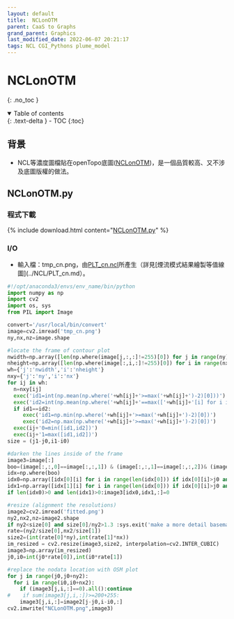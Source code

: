 ```yaml
---
layout: default
title:  NCLonOTM
parent: CaaS to Graphs
grand_parent: Graphics
last_modified_date: 2022-06-07 20:21:17
tags: NCL CGI_Pythons plume_model
---
```


# NCLonOTM

{: .no_toc }

<details open markdown="block">
  <summary>
    Table of contents
  </summary>
  {: .text-delta }
- TOC
{:toc}
</details>

## 背景

- NCL等濃度圖檔貼在openTopo底圖([NCLonOTM][1])，是一個品質較高、又不涉及底圖版權的做法。

## NCLonOTM.py

### 程式下載

{% include download.html content="[NCLonOTM.py][1]" %}

### I/O

- 輸入檔：tmp_cn.png，由[PLT_cn.ncl](https://github.com/sinotec2/Focus-on-Air-Quality/blob/main/utilities/Graphics/CaaS/PLT_cn.ncl)所產生（詳見[煙流模式結果繪製等值線圖](../NCL/PLT_cn.md）。

```python
#!/opt/anaconda3/envs/env_name/bin/python
import numpy as np
import cv2
import os, sys
from PIL import Image

convert='/usr/local/bin/convert'
image=cv2.imread('tmp_cn.png')
ny,nx,nz=image.shape

#locate the frame of contour plot
nwidth=np.array([len(np.where(image[j,:,:]!=255)[0]) for j in range(ny)])
nheight=np.array([len(np.where(image[:,i,:]!=255)[0]) for i in range(nx)])
wh={'j':'nwidth','i':'nheight'}
nxy={'j':'ny','i':'nx'}
for ij in wh:
  n=nxy[ij]
  exec('id1=int(np.mean(np.where('+wh[ij]+'>=max('+wh[ij]+')-2)[0]))')
  exec('id2=int(np.mean(np.where('+wh[ij]+'==max(['+wh[ij]+'[i] for i in range('+n+') if abs(i-id1) > 2]))))')
  if id1==id2:
     exec('id1=np.min(np.where('+wh[ij]+'>=max('+wh[ij]+')-2)[0])')  
     exec('id2=np.max(np.where('+wh[ij]+'>=max('+wh[ij]+')-2)[0])')  
  exec(ij+'0=min([id1,id2])')
  exec(ij+'1=max([id1,id2])')
size = (j1-j0,i1-i0)

#darken the lines inside of the frame
image3=image[:]
boo=(image[:,:,0]==image[:,:,1]) & (image[:,:,1]==image[:,:,2])& (image[:,:,2]!=255)
idx=np.where(boo)
idx0=np.array([idx[0][i] for i in range(len(idx[0])) if idx[0][i]>j0 and idx[0][i]<j1 and idx[1][i]>i0 and idx[1][i]<i1])
idx1=np.array([idx[1][i] for i in range(len(idx[0])) if idx[0][i]>j0 and idx[0][i]<j1 and idx[1][i]>i0 and idx[1][i]<i1])
if len(idx0)>0 and len(idx1)>0:image3[idx0,idx1,:]=0

#resize (alignment the resolutions)
image2=cv2.imread('fitted.png')
ny2,nx2,nz=image2.shape
if ny2<size[0] and size[0]/ny2>1.3 :sys.exit('make a more detail basemap')
rate=(ny2/size[0],nx2/size[1])
size2=(int(rate[0]*ny),int(rate[1]*nx))
im_resized = cv2.resize(image3,size2, interpolation=cv2.INTER_CUBIC)
image3=np.array(im_resized)
j0,i0=int(j0*rate[0]),int(i0*rate[1])

#replace the nodata location with OSM plot
for j in range(j0,j0+ny2):
  for i in range(i0,i0+nx2):
    if (image3[j,i,:]==0).all():continue  
#    if sum(image3[j,i,:])>=200+255:
    image3[j,i,:]=image2[j-j0,i-i0,:]
cv2.imwrite("NCLonOTM.png",image3)
```

[1]: https://github.com/sinotec2/Focus-on-Air-Quality/blob/main/utilities/Graphics/CaaS/NCLonOTM.py "NCLonOTM.py"